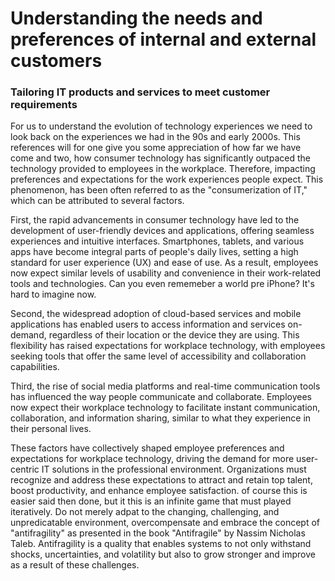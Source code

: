 
# Understanding the needs and preferences of internal and external customers

### Tailoring IT products and services to meet customer requirements

For us to understand the evolution of technology experiences we need to look back on the experiences we had in the 90s and early 2000s. This references will for one give you some appreciation of how far we have come and two, how consumer technology has significantly outpaced the technology provided to employees in the workplace. Therefore, impacting preferences and expectations for the work experiences people expect. This phenomenon, has been often referred to as the "consumerization of IT," which can be attributed to several factors.

First, the rapid advancements in consumer technology have led to the development of user-friendly devices and applications, offering seamless experiences and intuitive interfaces. Smartphones, tablets, and various apps have become integral parts of people's daily lives, setting a high standard for user experience (UX) and ease of use. As a result, employees now expect similar levels of usability and convenience in their work-related tools and technologies. Can you even rememeber a world pre iPhone? It's hard to imagine now.

Second, the widespread adoption of cloud-based services and mobile applications has enabled users to access information and services on-demand, regardless of their location or the device they are using. This flexibility has raised expectations for workplace technology, with employees seeking tools that offer the same level of accessibility and collaboration capabilities. 

Third, the rise of social media platforms and real-time communication tools has influenced the way people communicate and collaborate. Employees now expect their workplace technology to facilitate instant communication, collaboration, and information sharing, similar to what they experience in their personal lives.

These factors have collectively shaped employee preferences and expectations for workplace technology, driving the demand for more user-centric IT solutions in the professional environment. Organizations must recognize and address these expectations to attract and retain top talent, boost productivity, and enhance employee satisfaction. of course this is easier said then done, but it this is an infinite game that must played iteratively. Do not merely adpat to the changing, challenging, and unpredicatable environment, overcompensate and embrace the concept of "antifragility" as presented in the book "Antifragile" by Nassim Nicholas Taleb. Antifragility is a quality that enables systems to not only withstand shocks, uncertainties, and volatility but also to grow stronger and improve as a result of these challenges.
